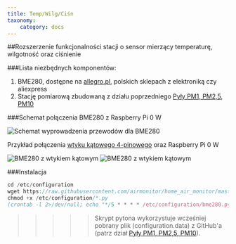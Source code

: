 ```yaml
---
title: Temp/Wilg/Ciśn
taxonomy:
    category: docs
---
```

##Rozszerzenie funkcjonalności stacji o sensor mierzący temperaturę, wilgotność oraz ciśnienie

###Lista niezbędnych komponentów:
1. BME280, dostępne na [allegro.pl](http://allegro.pl/bme280-czujnik-cisnienia-temperatury-wilgotnosci-i6921461782.html), polskich sklepach z elektroniką czy aliexpress
2. Stację pomiarową zbudowaną z działu poprzedniego [Pyły PM1, PM2,5, PM10](http://lintech.hekko24.pl/basics/overview)



###Schemat połączenia BME280 z Raspberry Pi 0 W

![Schemat wyprowadzenia przewodów dla BME280](http://airmonitor.pl/images/image21.jpg)

Przykład połączenia [wtyku kątowego 4-pinowego](https://botland.com.pl/zlacza-raster-254mm/6789-zlacze-raster-254mm-wtyk-katowy-4-pinowy-5szt.html?search_query=Zlacze+raster+2%2C54mm+-+wtyk+katowy+4-pinowy&results=7) oraz Raspberry Pi 0 W


![BME280 z wtykiem kątowym](http://airmonitor.pl/images/image13.jpg) ![BME280 z wtykiem kątowym](http://airmonitor.pl/images/image3.jpg)


###Instalacja

```js
cd /etc/configuration
wget https://raw.githubusercontent.com/airmonitor/home_air_monitor/master/bme280.py
chmod +x /etc/configuration/*.py
(crontab -l 2>/dev/null; echo "*/5 * * * * /etc/configuration/bme280.py") | crontab -
```

>>>>>Skrypt pytona wykorzystuje wcześniej pobrany plik (configuration.data) z GitHub'a (patrz dział [Pyły PM1, PM2,5, PM10](http://lintech.hekko24.pl/basics/requirements)).